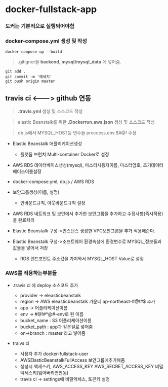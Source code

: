 # docker-fullstack-app

### 도커는 기본적으로 실행되어야함
### **docker-compose.yml** 생성 및 작성


```
docker-compose up --build
```

> .gitignor을  **backend, mysql/mysql_data** 에 넣어줌.

```
git add .
git commit -m '메세지'
git push origin master
```


 ## travis ci <---> github 연동

 > **.travis.yml** 생성 및 소스코드 작성

 > elastic Beanstalk를 위한 **.Dockerrun.aws.json** 생성 및 소스코드 작성

 > db.js에서 MYSQL_HOST등 변수들 proccess.env.$#@! 수정

 
- Elastic Beanstalk 애플리케이션생성
    - 플랫폼 브런치 Multi-container Docker로 설정

- AWS RDS 데이터베이스생성(mysql), 마스터사용자이름, 마스터암호, 초기데이터베이스이름설정
- docker-compose.yml, db.js / AWS RDS 
- 보안그룹생성(이름, 설명)
    - 인바운드규칙, 아웃바운드규칙 설정
- AWS RDS 네트워크 및 보안에서 추가한 보안그룹을 추가하고 수정사항(즉시적용)을 완료처리
- Elastic Beanstalk 구성->인스턴스 생성한 VPC보안그룹을 추가 적용해준다.
- Elastic Beanstalk 구성->소프트웨어 환경속성에 환경변수로 MYSQL_정보들과 값들을 넣어서 저장
    - RDS 엔드포인트 주소값을 가져와서 MYSQL_HOST Value로 설정


### AWS를 적용하는부분들

- .travis ci 에    deploy 소스코드 추가
   - provider -> eleasticbeanstalk
   - region ->  AWS eleasticbeanstalk 가운데 ap-northeast-#@!#$ 추가
   - app -> 어플리케이션이름
   - env -> #@!#*@#-env로 된 이름
   - bucket_name : S3 어플리케이션이름
   - bucket_path : app과 같은걸로 넣어줌
    - on->branch : master 라고 넣어줌


- traivs ci 
    - 사용자 추가 docker-fullstack-user
     -  AWSElasticBeanstalkFullAccess 보안그룹에추가해줌
    - 생성시 액세스키, AWS_ACCESS_KEY AWS_SECRET_ACCESS_KEY 비밀엑세스키(잃어버리면안됨)
    - travis ci -> settings에 비밀엑세스, 토큰키 설정
